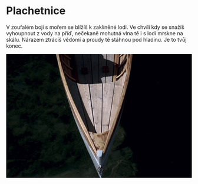# Plachetnice

V zoufalém boji s mořem se blížíš k zaklíněné lodi. Ve chvíli kdy se snažíš vyhoupnout z vody na příď, nečekaně mohutná vlna tě i s lodí mrskne na skálu. Nárazem ztrácíš vědomí a proudy tě stáhnou pod hladinu. Je to tvůj konec.

![plachetnice](plachetnice.jpg)
